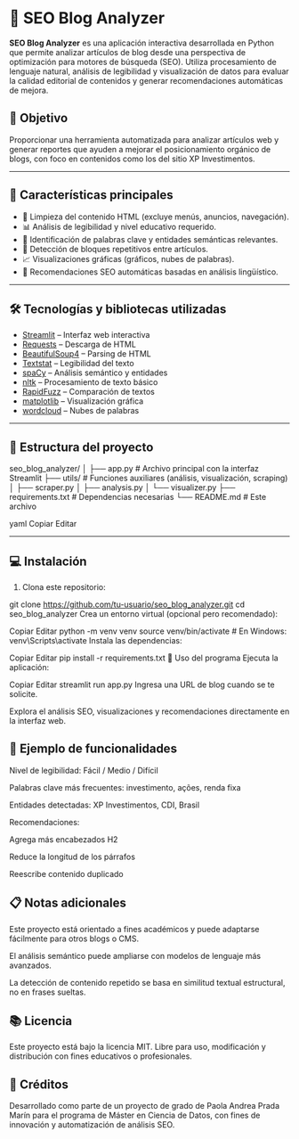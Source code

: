 # 🧠 SEO Blog Analyzer

**SEO Blog Analyzer** es una aplicación interactiva desarrollada en Python que permite analizar artículos de blog desde una perspectiva de optimización para motores de búsqueda (SEO). Utiliza procesamiento de lenguaje natural, análisis de legibilidad y visualización de datos para evaluar la calidad editorial de contenidos y generar recomendaciones automáticas de mejora.

## 📌 Objetivo

Proporcionar una herramienta automatizada para analizar artículos web y generar reportes que ayuden a mejorar el posicionamiento orgánico de blogs, con foco en contenidos como los del sitio XP Investimentos.

---

## 🚀 Características principales

- 🧹 Limpieza del contenido HTML (excluye menús, anuncios, navegación).
- 📊 Análisis de legibilidad y nivel educativo requerido.
- 🔎 Identificación de palabras clave y entidades semánticas relevantes.
- 🔁 Detección de bloques repetitivos entre artículos.
- 📈 Visualizaciones gráficas (gráficos, nubes de palabras).
- 📝 Recomendaciones SEO automáticas basadas en análisis lingüístico.

---

## 🛠️ Tecnologías y bibliotecas utilizadas

- [Streamlit](https://streamlit.io) – Interfaz web interactiva  
- [Requests](https://docs.python-requests.org) – Descarga de HTML  
- [BeautifulSoup4](https://www.crummy.com/software/BeautifulSoup/) – Parsing de HTML  
- [Textstat](https://pypi.org/project/textstat/) – Legibilidad del texto  
- [spaCy](https://spacy.io) – Análisis semántico y entidades  
- [nltk](https://www.nltk.org/) – Procesamiento de texto básico  
- [RapidFuzz](https://github.com/maxbachmann/RapidFuzz) – Comparación de textos  
- [matplotlib](https://matplotlib.org/) – Visualización gráfica  
- [wordcloud](https://amueller.github.io/word_cloud/) – Nubes de palabras  

---

## 🧩 Estructura del proyecto

seo_blog_analyzer/
│
├── app.py # Archivo principal con la interfaz Streamlit
├── utils/ # Funciones auxiliares (análisis, visualización, scraping)
│ ├── scraper.py
│ ├── analysis.py
│ └── visualizer.py
├── requirements.txt # Dependencias necesarias
└── README.md # Este archivo

yaml
Copiar
Editar

---

## 💻 Instalación

1. Clona este repositorio:

git clone https://github.com/tu-usuario/seo_blog_analyzer.git
cd seo_blog_analyzer
Crea un entorno virtual (opcional pero recomendado):

Copiar
Editar
python -m venv venv
source venv/bin/activate  # En Windows: venv\\Scripts\\activate
Instala las dependencias:


Copiar
Editar
pip install -r requirements.txt
🧪 Uso del programa
Ejecuta la aplicación:


Copiar
Editar
streamlit run app.py
Ingresa una URL de blog cuando se te solicite.

Explora el análisis SEO, visualizaciones y recomendaciones directamente en la interfaz web.

## 📌 Ejemplo de funcionalidades
Nivel de legibilidad: Fácil / Medio / Difícil

Palabras clave más frecuentes: investimento, ações, renda fixa

Entidades detectadas: XP Investimentos, CDI, Brasil

Recomendaciones:

Agrega más encabezados H2

Reduce la longitud de los párrafos

Reescribe contenido duplicado

## 📋 Notas adicionales
Este proyecto está orientado a fines académicos y puede adaptarse fácilmente para otros blogs o CMS.

El análisis semántico puede ampliarse con modelos de lenguaje más avanzados.

La detección de contenido repetido se basa en similitud textual estructural, no en frases sueltas.

## 📚 Licencia
Este proyecto está bajo la licencia MIT. Libre para uso, modificación y distribución con fines educativos o profesionales.

##  🤝 Créditos
Desarrollado como parte de un proyecto de grado de Paola Andrea Prada Marín para el programa de Máster en Ciencia de Datos, con fines de innovación y automatización de análisis SEO.
